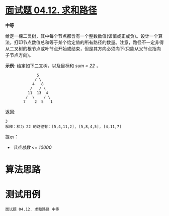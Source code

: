 # [面试题 04.12. 求和路径][cnTitle]

**中等**

给定一棵二叉树，其中每个节点都含有一个整数数值(该值或正或负)。设计一个算法，打印节点数值总和等于某个给定值的所有路径的数量。注意，路径不一定非得从二叉树的根节点或叶节点开始或结束，但是其方向必须向下(只能从父节点指向子节点方向)。

**示例:**  给定如下二叉树，以及目标和  *sum = 22* ，

```
              5
             / \
            4   8
           /   / \
          11  13  4
         /  \    / \
        7    2  5   1

```

返回:

```
3
解释：和为 22 的路径有：[5,4,11,2], [5,8,4,5], [4,11,7]
```

提示：

-  *节点总数 <= 10000* 




# 算法思路

# 测试用例
```
面试题 04.12. 求和路径 中等
```

[cnTitle]: https://leetcode-cn.com/problems/paths-with-sum-lcci/
